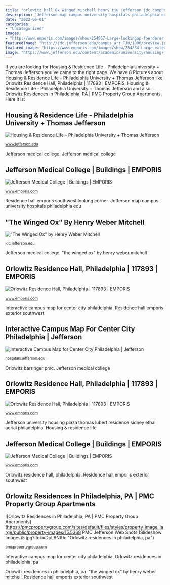 ```yaml
---
title: "orlowitz hall Ox winged mitchell henry tju jefferson jdc campus edu"
description: "Jefferson map campus university hospitals philadelphia edu"
date: "2022-06-01"
categories:
- "Uncategorized"
images:
- "http://www.emporis.com/images/show/254867-Large-lookingup-foerderer-pavillion-left-and-the-jefferson-medical-college-building-from-the-south-on-walnut-street.jpg"
featuredImage: "http://jdc.jefferson.edu/campus_art_TJU/1000/preview.jpg"
featured_image: "https://www.emporis.com/images/show/254884-Large-exterior-jefferson-medical-college-building-distance-and-orlowitz-residence-hall-right.jpg"
image: "https://www.jefferson.edu/content/academic/university/housing/_jcr_content/par/textimage/image.img.jpg/1542743231720.jpg"
---
```


If you are looking for Housing &amp; Residence Life - Philadelphia University + Thomas Jefferson you've came to the right page. We have 8 Pictures about Housing &amp; Residence Life - Philadelphia University + Thomas Jefferson like Orlowitz Residence Hall, Philadelphia | 117893 | EMPORIS, Housing &amp; Residence Life - Philadelphia University + Thomas Jefferson and also Orlowitz Residences in Philadelphia, PA | PMC Property Group Apartments. Here it is:

## Housing &amp; Residence Life - Philadelphia University + Thomas Jefferson

![Housing &amp; Residence Life - Philadelphia University + Thomas Jefferson](https://www.jefferson.edu/content/academic/university/housing/_jcr_content/par/textimage/image.img.jpg/1542743231720.jpg "Orlowitz residences in philadelphia, pa")

<small>www.jefferson.edu</small>

Jefferson medical college. Jefferson medical college

## Jefferson Medical College | Buildings | EMPORIS

![Jefferson Medical College | Buildings | EMPORIS](http://www.emporis.com/images/show/254867-Large-lookingup-foerderer-pavillion-left-and-the-jefferson-medical-college-building-from-the-south-on-walnut-street.jpg "Housing &amp; residence life")

<small>www.emporis.com</small>

Residence hall emporis southwest looking corner. Jefferson map campus university hospitals philadelphia edu

## &quot;The Winged Ox&quot; By Henry Weber Mitchell

![&quot;The Winged Ox&quot; by Henry Weber Mitchell](http://jdc.jefferson.edu/campus_art_TJU/1000/preview.jpg "Housing &amp; residence life")

<small>jdc.jefferson.edu</small>

Jefferson medical college. &quot;the winged ox&quot; by henry weber mitchell

## Orlowitz Residence Hall, Philadelphia | 117893 | EMPORIS

![Orlowitz Residence Hall, Philadelphia | 117893 | EMPORIS](https://www.emporis.com/images/show/247875-Large-exterior-view-from-the-southwest.jpg "Jefferson university housing plaza thomas lubert residence sidney ethal aerial philadelphia")

<small>www.emporis.com</small>

Interactive campus map for center city philadelphia. Residence hall emporis exterior southwest

## Interactive Campus Map For Center City Philadelphia | Jefferson

![Interactive Campus Map for Center City Philadelphia | Jefferson](http://hospitals.jefferson.edu/etc/designs/campus-map/images/Jeffersonlogoheader.png "Residence hall emporis exterior southwest")

<small>hospitals.jefferson.edu</small>

Orlowitz barringer pmc. Jefferson medical college

## Orlowitz Residence Hall, Philadelphia | 117893 | EMPORIS

![Orlowitz Residence Hall, Philadelphia | 117893 | EMPORIS](https://www.emporis.com/images/show/254880-Large-lookingup-looking-up-the-southwest-corner.jpg "Residence hall emporis exterior southwest")

<small>www.emporis.com</small>

Jefferson university housing plaza thomas lubert residence sidney ethal aerial philadelphia. Housing &amp; residence life

## Jefferson Medical College | Buildings | EMPORIS

![Jefferson Medical College | Buildings | EMPORIS](https://www.emporis.com/images/show/254884-Large-exterior-jefferson-medical-college-building-distance-and-orlowitz-residence-hall-right.jpg "Interactive campus map for center city philadelphia")

<small>www.emporis.com</small>

Orlowitz residence hall, philadelphia. Residence hall emporis exterior southwest

## Orlowitz Residences In Philadelphia, PA | PMC Property Group Apartments

![Orlowitz Residences in Philadelphia, PA | PMC Property Group Apartments](https://pmcpropertygroup.com/sites/default/files/styles/property_image_large/public/property-images/15.5368 PMC Jefferson Web Shots (Slideshow Images)5.jpg?itok=DpL8Nt9c "Orlowitz residences in philadelphia, pa")

<small>pmcpropertygroup.com</small>

Interactive campus map for center city philadelphia. Orlowitz residences in philadelphia, pa

Orlowitz residences in philadelphia, pa. &quot;the winged ox&quot; by henry weber mitchell. Residence hall emporis exterior southwest
